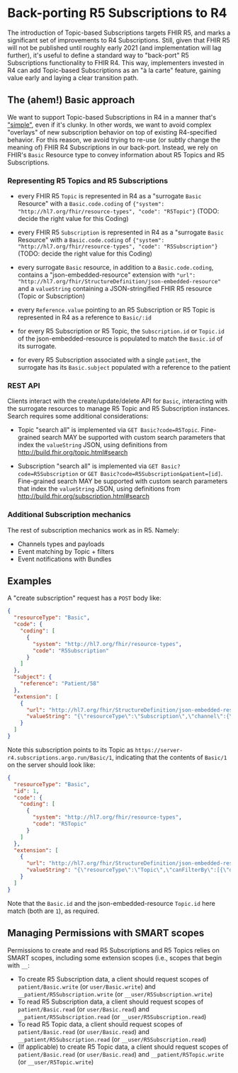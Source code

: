 # Back-porting R5 Subscriptions to R4

The introduction of Topic-based Subscriptions targets FHIR R5, and marks a significant set of improvements to R4 Subscriptions.  Still, given that FHIR R5 will not be published until roughly early 2021 (and implementation will lag further), it's useful to define a standard way to "back-port" R5 Subscriptions functionality to FHIR R4.  This way, implementers invested in R4 can add Topic-based Subscriptions as an "à la carte" feature, gaining value early and laying a clear transition path.

## The (ahem!) Basic approach

We want to support Topic-based Subscriptions in R4 in a manner that's ["simple"](https://www.infoq.com/presentations/Simple-Made-Easy/), even if it's clunky. In other words, we want to avoid complex "overlays" of new subscription behavior on top of existing R4-specified behavior.  For this reason, we avoid trying to re-use (or subtly change the meaning of) FHIR R4 Subscriptions in our back-port. Instead, we rely on FHIR's `Basic` Resource type to convey information about R5 Topics and R5 Subscriptions.

### Representing R5 Topics and R5 Subscriptions

* every FHIR R5 `Topic` is represented in R4 as a "surrogate `Basic` Resource" with a `Basic.code.coding` of `{"system": "http://hl7.org/fhir/resource-types", "code": "R5Topic"}` (TODO: decide the right value for this Coding)

* every FHIR R5 `Subscription` is represented in R4 as a "surrogate `Basic` Resource" with a `Basic.code.coding` of `{"system": "http://hl7.org/fhir/resource-types", "code": "R5Subscription"}` (TODO: decide the right value for this Coding)

* every surrogate `Basic` resource, in addition to a `Basic.code.coding`, contains a "json-embedded-resource" extension with `"url": "http://hl7.org/fhir/StructureDefinition/json-embedded-resource"` and a `valueString` containing a JSON-stringified FHIR R5 resource (Topic or Subscription)

* every `Reference.value` pointing to an R5 Subscription or R5 Topic is represented in R4 as a reference to `Basic/:id`

* for every R5 Subscription or R5 Topic, the `Subscription.id` or `Topic.id` of the json-embedded-resource is populated to match the `Basic.id` of its surrogate.

* for every R5 Subscription associated with a single `patient`, the surrogate has its `Basic.subject` populated with a reference to the patient

### REST API

Clients interact with the create/update/delete API for `Basic`, interacting with the surrogate resources to manage R5 Topic and R5 Subscription instances. Search requires some additional considerations:

* Topic "search all" is implemented via `GET Basic?code=R5Topic`. Fine-grained search MAY be supported with custom search parameters that index the `valueString` JSON, using definitions from http://build.fhir.org/topic.html#search

* Subscription "search all" is implemented via `GET Basic?code=R5Subscription` or `GET Basic?code=R5Subscription&patient=[id]`. Fine-grained search MAY be supported with custom search parameters that index the `valueString` JSON, using definitions from http://build.fhir.org/subscription.html#search

### Additional Subscription mechanics

The rest of subscription mechanics work as in R5. Namely:

* Channels types and payloads
* Event matching by Topic + filters
* Event notifications with Bundles


## Examples

A "create subscription" request has a `POST` body like:

```json
{
  "resourceType": "Basic",
  "code": {
    "coding": [
      {
        "system": "http://hl7.org/fhir/resource-types",
        "code": "R5Subscription"
      }
    ]
  },
  "subject": {
    "reference": "Patient/58"
  },
  "extension": [
    {
      "url": "http://hl7.org/fhir/StructureDefinition/json-embedded-resource",
      "valueString": "{\"resourceType\":\"Subscription\",\"channel\":{\"endpoint\":\"https://client.subscriptions.argo.run/Endpoints/b962286c-d1c6-4b13-a409-8df2a7208fb8\",\"header\":[],\"heartbeatPeriod\":60,\"payload\":{\"content\":\"id-only\",\"contentType\":\"application/fhir+json\"},\"type\":{\"coding\":[{\"code\":\"rest-hook\",\"display\":\"Rest Hook\",\"system\":\"http://terminology.hl7.org/CodeSystem/subscription-channel-type\",\"userSelected\":false}],\"text\":\"REST Hook\"}},\"end\":\"2019-09-20T15:21:28.427Z\",\"eventCount\":0,\"filterBy\":[{\"matchType\":\"=\",\"name\":\"patient\",\"value\":\"Patient/58\"}],\"reason\":\"Client Testing\",\"status\":\"requested\",\"topic\":{\"reference\":\"https://server-r4.subscriptions.argo.run/Basic/1\"}}"
    }
  ]
}
```

Note this subscription points to its Topic as `https://server-r4.subscriptions.argo.run/Basic/1`, indicating that the contents of `Basic/1` on the server should look like:

```json
{
  "resourceType": "Basic",
  "id": 1,
  "code": {
    "coding": [
      {
        "system": "http://hl7.org/fhir/resource-types",
        "code": "R5Topic"
      }
    ]
  },
  "extension": [
    {
      "url": "http://hl7.org/fhir/StructureDefinition/json-embedded-resource",
      "valueString": "{\"resourceType\":\"Topic\",\"canFilterBy\":[{\"documentation\":\"Exact match to a patient resource (reference)\",\"matchType\":[\"=\",\"in\",\"not-in\"],\"name\":\"patient\"}],\"date\":\"2019-08-01\",\"description\":\"Admission Topic for testing framework and behavior\",\"experimental\":true,\"resourceTrigger\":{\"description\":\"Beginning of a clinical encounter\",\"fhirPathCriteria\":\"%previous.status!='in-progress' and %current.status='in-progress'\",\"queryCriteria\":{\"current\":\"status:in-progress\",\"previous\":\"status:not=in-progress\",\"requireBoth\":true},\"resourceType\":[\"Encounter\"]},\"status\":\"draft\",\"title\":\"admission\",\"url\":\"http://argonautproject.org/subscription-ig/Topic/admission\",\"version\":\"0.4\",\"id\":\"1\"}"
    }
  ]
}
```

Note that the `Basic.id` and the json-embedded-resource `Topic.id` here match (both are `1`), as required.

## Managing Permissions with SMART scopes

Permissions to create and read R5 Subscriptions and R5 Topics relies on SMART scopes, including some extension scopes (i.e., scopes that begin with `__`:

* To create R5 Subscription data, a client should request scopes of `patient/Basic.write` (or `user/Basic.write`) and `__patient/R5Subscription.write` (or `__user/R5Subscription.write`)
* To read R5 Subscription data, a client should request scopes of `patient/Basic.read` (or `user/Basic.read`) and `__patient/R5Subscription.read` (or `__user/R5Subscription.read`)
* To read R5 Topic data, a client should request scopes of `patient/Basic.read` (or `user/Basic.read`) and `__patient/R5Subscription.read` (or `__user/R5Subscription.read`)
* (If applicable) to create R5 Topic data, a client should request scopes of `patient/Basic.read` (or `user/Basic.read`) and `__patient/R5Topic.write` (or `__user/R5Topic.write`)
